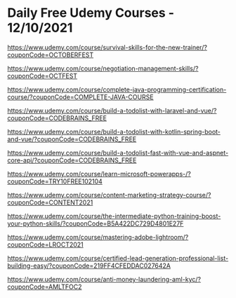# Daily Free Udemy Courses - 12/10/2021

https://www.udemy.com/course/survival-skills-for-the-new-trainer/?couponCode=OCTOBERFEST
https://www.udemy.com/course/negotiation-management-skills/?couponCode=OCTFEST
https://www.udemy.com/course/complete-java-programming-certification-course/?couponCode=COMPLETE-JAVA-COURSE
https://www.udemy.com/course/build-a-todolist-with-laravel-and-vue/?couponCode=CODEBRAINS_FREE
https://www.udemy.com/course/build-a-todolist-with-kotlin-spring-boot-and-vue/?couponCode=CODEBRAINS_FREE
https://www.udemy.com/course/build-a-todolist-fast-with-vue-and-aspnet-core-api/?couponCode=CODEBRAINS_FREE
https://www.udemy.com/course/learn-microsoft-powerapps-/?couponCode=TRY10FREE102104
https://www.udemy.com/course/content-marketing-strategy-course/?couponCode=CONTENT2021
https://www.udemy.com/course/the-intermediate-python-training-boost-your-python-skills/?couponCode=B5A422DC729D4801E27F
https://www.udemy.com/course/mastering-adobe-lightroom/?couponCode=LROCT2021
https://www.udemy.com/course/certified-lead-generation-professional-list-building-easy/?couponCode=219FF4CFEDDAC027642A
https://www.udemy.com/course/anti-money-laundering-aml-kyc/?couponCode=AMLTFOC2
